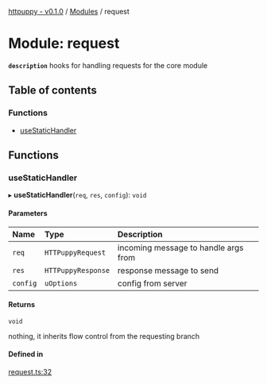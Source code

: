[httpuppy - v0.1.0](../README.md) / [Modules](../modules.md) / request

# Module: request

**`description`** hooks for handling requests for the core module

## Table of contents

### Functions

- [useStaticHandler](request.md#usestatichandler)

## Functions

### useStaticHandler

▸ **useStaticHandler**(`req`, `res`, `config`): `void`

#### Parameters

| Name | Type | Description |
| :------ | :------ | :------ |
| `req` | `HTTPuppyRequest` | incoming message to handle args from |
| `res` | `HTTPuppyResponse` | response message to send |
| `config` | `uOptions` | config from server |

#### Returns

`void`

nothing, it inherits flow control from the requesting branch

#### Defined in

[request.ts:32](https://github.com/abschill/httpuppy/blob/3c91a72/src/request.ts#L32)
